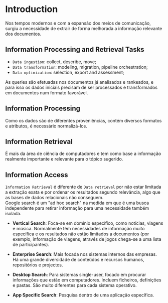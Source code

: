 # Introduction

Nos tempos modernos e com a expansão dos meios de comunicação, surgiu a necessidade de extrair de forma melhorada a informação relevante dos documentos. 

## Information Processing and Retrieval Tasks

- `Data ingestion`: collect, describe, move;
- `Data transformation`: modeling, migration, pipeline orchestration;
- `Data optimization`: selection, export and assessment;

As queries são efetuadas nos documentos já analisados e rankeados, e para isso os dados iniciais precisam de ser processados e transformados em documentos num formato favorável.

## Information Processing

Como os dados são de diferentes proveniências, contém diversos formatos e atributos, é necessário normalizá-los. 

## Information Retrieval

É mais da área de ciência de computadores e tem como base a informação realmente importante e relevante para o tópico sugerido. 

## Information Access

`Information Retrieval` é diferente de `Data retrieval` por não estar limitada a extração exata e por ordenar os resultados segundo relevância, algo que as bases de dados relacionais não conseguem. <br>
Google search é um "ad hoc search" na medida em que é uma busca independente para retirar informação para uma necessidade também isolada.

- **Vertical Search**: Foca-se em domínio específico, como notícias, viagens e música. Normalmente têm necessidades de informação muito específica e os resultados não estão limitados a documentos (por exemplo, informação de viagens, através de jogos chega-se a uma lista de participantes).

- **Enterprise Search**: Mais focada nos sistemas internos das empresas. Há uma grande diversidade de conteúdos e recursos humanos, repositórios e projectos.

- **Desktop Search**: Para sistemas single-user, focado em procurar informações que estão em computadores. Incluem ficheiros, definições e pastas. São muito diferentes para cada sistema operativo.

- **App Specific Search**: Pesquisa dentro de uma aplicação específica.

